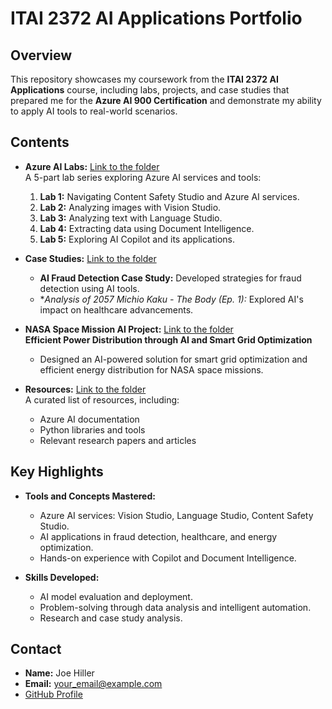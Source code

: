 # ITAI 2372 AI Applications Portfolio

## Overview
This repository showcases my coursework from the **ITAI 2372 AI Applications** course, including labs, projects, and case studies that prepared me for the **Azure AI 900 Certification** and demonstrate my ability to apply AI tools to real-world scenarios.

## Contents
- **Azure AI Labs:** [Link to the folder](Azure_AI_Labs)  
  A 5-part lab series exploring Azure AI services and tools:
  1. **Lab 1:** Navigating Content Safety Studio and Azure AI services.
  2. **Lab 2:** Analyzing images with Vision Studio.
  3. **Lab 3:** Analyzing text with Language Studio.
  4. **Lab 4:** Extracting data using Document Intelligence.
  5. **Lab 5:** Exploring AI Copilot and its applications.

- **Case Studies:** [Link to the folder](Case_Studies)  
  - **AI Fraud Detection Case Study:** Developed strategies for fraud detection using AI tools.
  - **Analysis of *2057 Michio Kaku - The Body (Ep. 1):** Explored AI's impact on healthcare advancements.

- **NASA Space Mission AI Project:** [Link to the folder](NASA_Project)  
  **Efficient Power Distribution through AI and Smart Grid Optimization**  
  - Designed an AI-powered solution for smart grid optimization and efficient energy distribution for NASA space missions.

- **Resources:** [Link to the folder](Resources)  
  A curated list of resources, including:
  - Azure AI documentation
  - Python libraries and tools
  - Relevant research papers and articles

## Key Highlights
- **Tools and Concepts Mastered:**
  - Azure AI services: Vision Studio, Language Studio, Content Safety Studio.
  - AI applications in fraud detection, healthcare, and energy optimization.
  - Hands-on experience with Copilot and Document Intelligence.

- **Skills Developed:**
  - AI model evaluation and deployment.
  - Problem-solving through data analysis and intelligent automation.
  - Research and case study analysis.

## Contact
- **Name:** Joe Hiller  
- **Email:** [your_email@example.com](mailto:your_email@example.com)  
- [GitHub Profile](https://github.com/yourusername)
